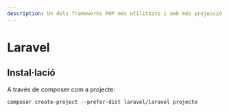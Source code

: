 ```yaml
---
description: Un dels frameworks PHP més utilitzats i amb més projecció
---
```


# Laravel

## Instal·lació

A través de composer com a projecte:

```text
composer create-project --prefer-dist laravel/laravel projecte
```

